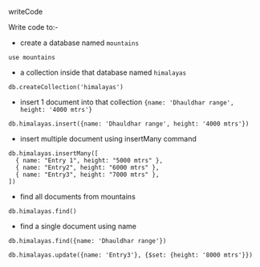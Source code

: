 writeCode

Write code to:-

- create a database named `mountains`

```
use mountains
```

- a collection inside that database named `himalayas`

```
db.createCollection('himalayas')
```

- insert 1 document into that collection `{name: 'Dhauldhar range', height: '4000 mtrs'}`

```
db.himalayas.insert({name: 'Dhauldhar range', height: '4000 mtrs'})
```

- insert multiple document using insertMany command

```
db.himalayas.insertMany([
  { name: "Entry 1", height: "5000 mtrs" },
  { name: "Entry2", height: "6000 mtrs" },
  { name: "Entry3", height: "7000 mtrs" },
])
```

- find all documents from mountains

```
db.himalayas.find()
```

- find a single document using name

```
db.himalayas.find({name: 'Dhauldhar range'})
```

```
db.himalayas.update({name: 'Entry3'}, {$set: {height: '8000 mtrs'}})
```
